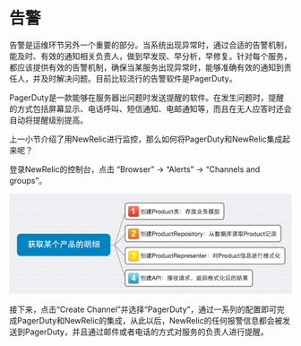 # 告警

告警是运维环节另外一个重要的部分。当系统出现异常时，通过合适的告警机制，能及时、有效的通知相关负责人，做到早发现、早分析，早修复。针对每个服务，都应该提供有效的告警机制，确保当某服务出现异常时，能够准确有效的通知到责任人，并及时解决问题。目前比较流行的告警软件是PagerDuty。

PagerDuty是一款能够在服务器出问题时发送提醒的软件。在发生问题时，提醒的方式包括屏幕显示、电话呼叫、短信通知、电邮通知等，而且在无人应答时还会自动将提醒级别提高。

上一小节介绍了用NewRelic进行监控，那么如何将PagerDuty和NewRelic集成起来呢？

登录NewRelic的控制台，点击 “Browser” -> “Alerts” -> “Channels and groups”。

<img src="images/product-service-todo-800-600.png" />

接下来，点击“Create Channel”并选择“PagerDuty”，通过一系列的配置即可完成PagerDuty和NewRelic的集成，从此以后，NewRelic的任何报警信息都会被发送到PagerDuty，并且通过邮件或者电话的方式对服务的负责人进行提醒。

